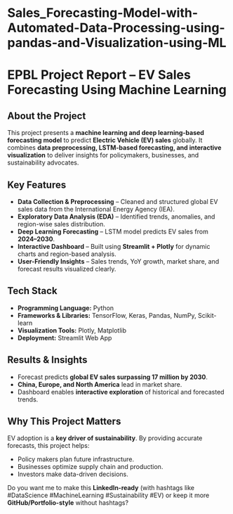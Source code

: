 # Sales_Forecasting-Model-with-Automated-Data-Processing-using-pandas-and-Visualization-using-ML
#  EPBL Project Report – EV Sales Forecasting Using Machine Learning

##  About the Project

This project presents a **machine learning and deep learning-based forecasting model** to predict **Electric Vehicle (EV) sales** globally. It combines **data preprocessing, LSTM-based forecasting, and interactive visualization** to deliver insights for policymakers, businesses, and sustainability advocates.

##  Key Features

*  **Data Collection & Preprocessing** – Cleaned and structured global EV sales data from the International Energy Agency (IEA).
*  **Exploratory Data Analysis (EDA)** – Identified trends, anomalies, and region-wise sales distribution.
* **Deep Learning Forecasting** – LSTM model predicts EV sales from **2024–2030**.
* **Interactive Dashboard** – Built using **Streamlit + Plotly** for dynamic charts and region-based analysis.
*  **User-Friendly Insights** – Sales trends, YoY growth, market share, and forecast results visualized clearly.

##  Tech Stack

* **Programming Language:** Python
* **Frameworks & Libraries:** TensorFlow, Keras, Pandas, NumPy, Scikit-learn
* **Visualization Tools:** Plotly, Matplotlib
* **Deployment:** Streamlit Web App

##  Results & Insights

* Forecast predicts **global EV sales surpassing 17 million by 2030**.
* **China, Europe, and North America** lead in market share.
* Dashboard enables **interactive exploration** of historical and forecasted trends.

##  Why This Project Matters

EV adoption is a **key driver of sustainability**. By providing accurate forecasts, this project helps:

* Policy makers plan future infrastructure.
* Businesses optimize supply chain and production.
* Investors make data-driven decisions.



Do you want me to make this **LinkedIn-ready** (with hashtags like #DataScience #MachineLearning #Sustainability #EV) or keep it more **GitHub/Portfolio-style** without hashtags?

